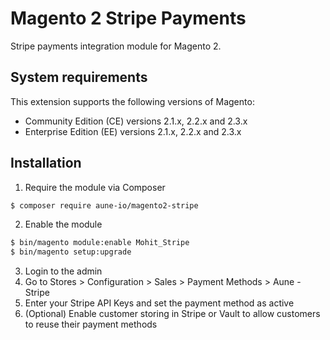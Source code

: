 # Magento 2 Stripe Payments
Stripe payments integration module for Magento 2.

## System requirements
This extension supports the following versions of Magento:
*	Community Edition (CE) versions 2.1.x, 2.2.x and 2.3.x
*	Enterprise Edition (EE) versions 2.1.x, 2.2.x and 2.3.x

## Installation
1. Require the module via Composer
```bash
$ composer require aune-io/magento2-stripe
```

2. Enable the module
```bash
$ bin/magento module:enable Mohit_Stripe
$ bin/magento setup:upgrade
```

3. Login to the admin
4. Go to Stores > Configuration > Sales > Payment Methods > Aune - Stripe
5. Enter your Stripe API Keys and set the payment method as active
6. (Optional) Enable customer storing in Stripe or Vault to allow customers to reuse their payment methods


